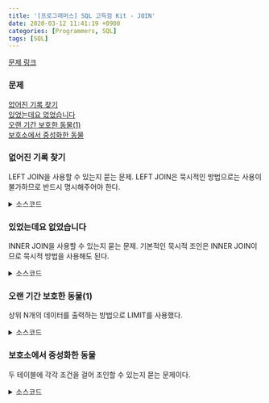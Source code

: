 ```yaml
---
title: '[프로그래머스] SQL 고득점 Kit - JOIN'
date: 2020-03-12 11:41:19 +0900
categories: [Programmers, SQL]
tags: [SQL]
---
```


[문제 링크](https://programmers.co.kr/learn/courses/30/parts/17046)

### 문제
[없어진 기록 찾기](#없어진-기록-찾기)<br>
[있었는데요 없었습니다](#있었는데요-없었습니다)<br>
[오랜 기간 보호한 동물(1)](#오랜-기간-보호한-동물1)<br>
[보호소에서 중성화한 동물](#보호소에서-중성화한-동물)<br>

### 없어진 기록 찾기
LEFT JOIN을 사용할 수 있는지 묻는 문제. LEFT JOIN은 묵시적인 방법으로는 사용이 불가하므로 반드시 명시해주어야 한다.

<details>
  <summary> 소스코드 </summary>
    <div markdown="1">

```sql
SELECT OUTS.ANIMAL_ID, OUTS.NAME
FROM ANIMAL_OUTS AS OUTS LEFT JOIN ANIMAL_INS AS INS
ON INS.ANIMAL_ID = OUTS.ANIMAL_ID
WHERE INS.ANIMAL_ID IS NULL
ORDER BY OUTS.ANIMAL_ID;
```

</div>
</details>

### 있었는데요 없었습니다
INNER JOIN을 사용할 수 있는지 묻는 문제. 기본적인 묵시적 조인은 INNER JOIN이므로 묵시적 방법을 사용해도 된다.

<details>
  <summary> 소스코드 </summary>
    <div markdown="1">

```sql
SELECT INS.ANIMAL_ID, INS.NAME
FROM ANIMAL_INS AS INS JOIN ANIMAL_OUTS AS OUTS
ON INS.ANIMAL_ID = OUTS.ANIMAL_ID
WHERE INS.DATETIME > OUTS.DATETIME
ORDER BY INS.DATETIME;
```

</div>
</details>

### 오랜 기간 보호한 동물(1)  
상위 N개의 데이터를 출력하는 방법으로 LIMIT를 사용했다.

<details>
  <summary> 소스코드 </summary>
    <div markdown="1">

```sql
SELECT INS.NAME, INS.DATETIME
FROM ANIMAL_INS AS INS LEFT JOIN ANIMAL_OUTS AS OUTS 
ON INS.ANIMAL_ID = OUTS.ANIMAL_ID
WHERE OUTS.DATETIME IS NULL
ORDER BY INS.DATETIME LIMIT 3;
```

</div>
</details>

### 보호소에서 중성화한 동물
두 테이블에 각각 조건을 걸어 조인할 수 있는지 묻는 문제이다.

<details>
  <summary> 소스코드 </summary>
    <div markdown="1">

```sql
SELECT INS.ANIMAL_ID, INS.ANIMAL_TYPE, INS.NAME
FROM ANIMAL_INS AS INS, ANIMAL_OUTS AS OUTS
WHERE INS.ANIMAL_ID = OUTS.ANIMAL_ID
    AND INS.SEX_UPON_INTAKE LIKE 'Intact%'
    AND OUTS.SEX_UPON_OUTCOME NOT LIKE 'Intact%'
ORDER BY INS.ANIMAL_ID;
```

</div>
</details>